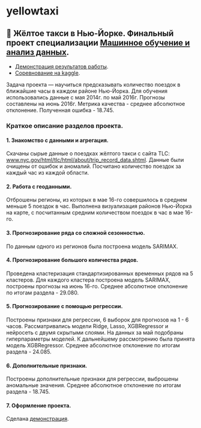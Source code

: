 # yellowtaxi
## 🚕 Жёлтое такси в Нью-Йорке. Финальный проект специализации [Машинное обучение и анализ данных](https://www.coursera.org/specializations/machine-learning-data-analysis).
- [Демонстрация результатов работы](https://www.artemklopow.ru/yellowtaxi/).  
- [Соревнование на kaggle](http://www.kaggle.com/c/yellowtaxi).

Задача проекта — научиться предсказывать количество поездок в ближайшие часы в каждом районе Нью-Йорка. Для обучения использовались данные с мая 2014г. по май 2016г. Прогнозы составлены на июнь 2016г.
Метрика качества - среднее абсолютное отклонение. Полученная ошибка - 18.745.
### Краткое описание разделов проекта.

#### 1. Знакомство с данными и агрегация.
Скачаны сырые данные о поездках жёлтого такси с сайта TLC: www.nyc.gov/html/tlc/html/about/trip_record_data.shtml. Данные были очищены от ошибок и аномалий.  Посчитано количество поездок за каждый час из каждой области.

#### 2. Работа с геоданными.
Отброшены  регионы, из которых в мае 16-го совершилось в среднем меньше 5 поездок в час. Выполнена визуализация районов Нью-Йорка на карте, с посчитанным средним количеством поездок в час в мае 16-го.

#### 3. Прогнозирование ряда со сложной сезонностью.
По данным одного из регионов была построена модель SARIMAX.

#### 4. Прогнозирование большого количества рядов.
Проведена кластеризация стандартизированных временных рядов на 5 кластеров. Для каждого кластера построена модель SARIMAX, построены прогнозы на июнь 16-го. Среднее абсолютное отклонение по итогам раздела - 29.080.

#### 5. Прогнозирование с помощью регрессии.
Построены признаки для регрессии, 6 выборок для прогнозов на 1 - 6 часов. Рассматривались модели Ridge, Lasso, XGBRegressor и нейросеть с двумя скрытыми слоями. На данных за май подобраны гиперпараметры моделей. К дальнейшему рассмотрению была принята модель XGBRegressor. Среднее абсолютное отклонение по итогам раздела - 24.085.

#### 6. Дополнительные признаки.
Построены дополнительные признаки для регрессии, выброшены аномальные значения. Среднее абсолютное отклонение по итогам раздела - 18.745.

#### 7. Оформление проекта.
Сделана [демонстрация](https://www.artemklopow.ru/yellowtaxi/).
